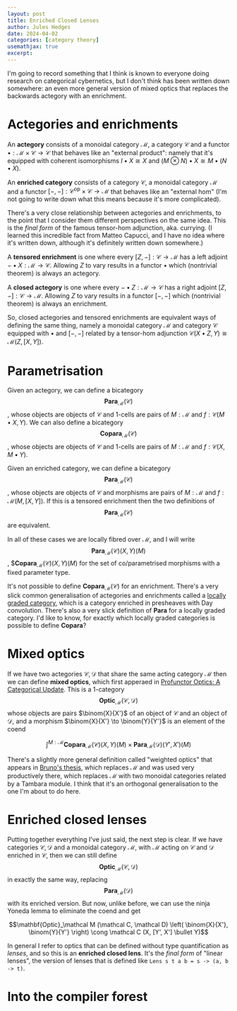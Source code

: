 ```yaml
---
layout: post
title: Enriched Closed Lenses
author: Jules Hedges
date: 2024-04-02
categories: [category theory]
usemathjax: true 
excerpt: 
---
```


I'm going to record something that I think is known to everyone doing research on categorical cybernetics, but I don't think has been written down somewhere: an even more general version of mixed optics that replaces the backwards actegory with an enrichment.

# Actegories and enrichments

An **actegory** consists of a monoidal category $\mathcal M$, a category $\mathcal C$ and a functor $\bullet : \mathcal M \times \mathcal C \to \mathcal C$ that behaves like an "external product": namely that it's equipped with coherent isomorphisms $I \bullet X \cong X$ and $(M \otimes N) \bullet X \cong M \bullet (N \bullet X)$.

An **enriched category** consists of a category $\mathcal C$, a monoidal category $\mathcal M$ and a functor $[-, -] : \mathcal C^\mathrm{op} \times \mathcal C \to \mathcal M$ that behaves like an "external hom" (I'm not going to write down what this means because it's more complicated).

There's a very close relationship between actegories and enrichments, to the point that I consider them different perspectives on the same idea. This is the *final form* of the famous tensor-hom adjunction, aka. currying. (I learned this incredible fact from Matteo Capucci, and I have no idea where it's written down, although it's definitely written down somewhere.)

A **tensored enrichment** is one where every $[Z, -] : \mathcal C \to \mathcal M$ has a left adjoint $- \bullet X : \mathcal M \to \mathcal C$. Allowing $Z$ to vary results in a functor $\bullet$ which (nontrivial theorem) is always an actegory.

A **closed actegory** is one where every $- \bullet Z : \mathcal M \to \mathcal C$ has a right adjoint $[Z, -] : \mathcal C \to \mathcal M$. Allowing $Z$ to vary results in a functor $[-, -]$ which (nontrivial theorem) is always an enrichment.

So, closed actegories and tensored enrichments are equivalent ways of defining the same thing, namely a monoidal category $\mathcal M$ and category $\mathcal C$ equipped with $\bullet$ and $[-, -]$ related by a tensor-hom adjunction $\mathcal C (X \bullet Z, Y) \cong \mathcal M (Z, [X, Y])$.

# Parametrisation

Given an actegory, we can define a bicategory $$\mathbf{Para}_\mathcal M (\mathcal C)$$, whose objects are objects of $\mathcal C$ and 1-cells are pairs of $M : \mathcal M$ and $f : \mathcal C (M \bullet X, Y)$. We can also define a bicategory $$\mathbf{Copara}_\mathcal M (\mathcal C)$$, whose objects are objects of $\mathcal C$ and 1-cells are pairs of $M : \mathcal M$ and $f : \mathcal C (X, M \bullet Y)$.

Given an enriched category, we can define a bicategory $$\mathbf{Para}_\mathcal M (\mathcal C)$$, whose objects are objects of $\mathcal C$ and morphisms are pairs of $M : \mathcal M$ and $f : \mathcal M (M, [X, Y])$. If this is a tensored enrichment then the two definitions of $$\mathbf{Para}_\mathcal M (\mathcal C)$$ are equivalent.

In all of these cases we are locally fibred over $\mathcal M$, and I will write $$\mathbf{Para}_\mathcal M (\mathcal C) (X, Y) (M)$$, $$\mathbf{Copara}_\mathcal M (\mathcal C) (X, Y) (M)$ for the set of co/parametrised morphisms with a fixed parameter type.

It's not possible to define $\mathbf{Copara}_\mathcal M (\mathcal C)$ for an enrichment. There's a very slick common generalisation of actegories and enrichments called a [locally graded category](https://ncatlab.org/nlab/show/locally+graded+category), which is a category enriched in presheaves with Day convolution. There's also a very slick definition of $\mathbf{Para}$ for a locally graded category. I'd like to know, for exactly which locally graded categories is possible to define $\mathbf{Copara}$?

# Mixed optics

If we have two actegories $\mathcal C, \mathcal D$ that share the same acting category $\mathcal M$ then we can define **mixed optics**, which first apperaed in [Profunctor Optics: A Categorical Update](https://compositionality-journal.org/papers/compositionality-6-1/). This is a 1-category $$\mathbf{Optic}_\mathcal M (\mathcal C, \mathcal D)$$ whose objects are pairs $\binom{X}{X'}$ of an object of $\mathcal C$ and an object of $\mathcal D$, and a morphism $\binom{X}{X'} \to \binom{Y}{Y'}$ is an element of the coend 

$$\int^{M : \mathcal M} \mathbf{Copara}_\mathcal M (\mathcal C) (X, Y) (M) \times \mathbf{Para}_\mathcal M (\mathcal D) (Y', X') (M)$$

There's a slightly more general definition called "weighted optics" that appears in [Bruno's thesis](https://arxiv.org/abs/2403.13001), which replaces $\mathcal M$ and was used very productively there, which replaces $\mathcal M$ with two monoidal categories related by a Tambara module. I think that it's an orthogonal generalisation to the one I'm about to do here.

# Enriched closed lenses

Putting together everything I've just said, the next step is clear. If we have categories $\mathcal C, \mathcal D$ and a monoidal category $\mathcal M$, with $\mathcal M$ acting on $\mathcal C$ and $\mathcal D$ enriched in $\mathcal C$, then we can still define $$\mathbf{Optic}_\mathcal M (\mathcal C, \mathcal D)$$ in exactly the same way, replacing $$\mathbf{Para}_\mathcal M (\mathcal D)$$ with its enriched version. But now, unlike before, we can use the ninja Yoneda lemma to eliminate the coend and get

$$\mathbf{Optic}_\mathcal M (\mathcal C, \mathcal D) \left( \binom{X}{X'}, \binom{Y}{Y'} \right) \cong \mathcal C (X, [Y', X'] \bullet Y)$$

In general I refer to optics that can be defined without type quantification as *lenses*, and so this is an **enriched closed lens**. It's the *final form* of "linear lenses", the version of lenses that is defined like `Lens s t a b = s -> (a, b -> t)`.

# Into the compiler forest

